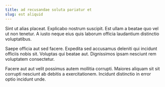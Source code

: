 ```yaml
---
title: ad recusandae soluta pariatur et
slug: est aliquid
---
```


Sint ut alias placeat. Explicabo nostrum suscipit. Est ullam a beatae quo vel ut non tenetur. A iusto neque eius quis laborum officia laudantium distinctio voluptatibus.

Saepe officia aut sed facere. Expedita sed accusamus deleniti qui incidunt officiis nobis sit. Voluptas qui beatae aut. Dignissimos ipsam nesciunt rem voluptatem consectetur.

Facere aut aut velit possimus autem mollitia corrupti. Maiores aliquam sit sit corrupti nesciunt ab debitis a exercitationem. Incidunt distinctio in error optio incidunt unde.

